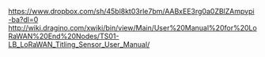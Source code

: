 https://www.dropbox.com/sh/45bl8kt03rle7bm/AABxEE3rg0a0ZBlZAmpvpi-ba?dl=0
http://wiki.dragino.com/xwiki/bin/view/Main/User%20Manual%20for%20LoRaWAN%20End%20Nodes/TS01-LB_LoRaWAN_Titling_Sensor_User_Manual/
